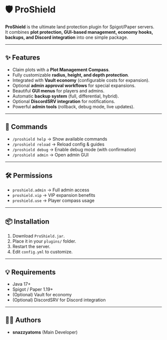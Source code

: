 # 🛡️ ProShield

**ProShield** is the ultimate land protection plugin for Spigot/Paper servers.  
It combines **plot protection, GUI-based management, economy hooks, backups, and Discord integration** into one simple package.

---

## ✨ Features
- Claim plots with a **Plot Management Compass**.
- Fully customizable **radius, height, and depth protection**.
- Integrated with **Vault economy** (configurable costs for expansion).
- Optional **admin approval workflows** for special expansions.
- Beautiful **GUI menus** for players and admins.
- Automatic **backup system** (full, differential, hybrid).
- Optional **DiscordSRV integration** for notifications.
- Powerful **admin tools** (rollback, debug mode, live updates).

---

## 🔧 Commands
- `/proshield help` → Show available commands
- `/proshield reload` → Reload config & guides
- `/proshield debug` → Enable debug mode (with confirmation)
- `/proshield admin` → Open admin GUI

---

## 🛠 Permissions
- `proshield.admin` → Full admin access
- `proshield.vip` → VIP expansion benefits
- `proshield.use` → Player compass usage

---

## 📦 Installation
1. Download `ProShield.jar`.
2. Place it in your `plugins/` folder.
3. Restart the server.
4. Edit `config.yml` to customize.

---

## 💡 Requirements
- Java 17+
- Spigot / Paper 1.19+
- (Optional) Vault for economy
- (Optional) DiscordSRV for Discord integration

---

## 🧑‍💻 Authors
- **snazzyatoms** (Main Developer)
